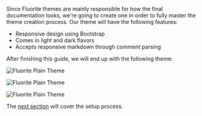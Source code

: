 Since Fluorite themes are mainly responsible for how the final documentation looks, we're going to create one in order to fully master the theme creation process. Our theme will have the following features:
  - Responsive design using Bootstrap
  - Comes in light and dark flavors
  - Accepts responsive markdown through comment parsing

After finishing this guide, we will end up with the following theme:

<!-- responsive: desktop -->
![Fluorite Plain Theme]({{rootPrefix}}/assets/contents/fluorite-plain-theme-desktop.png)
<!-- /responsive -->
<!-- responsive: tablet -->
![Fluorite Plain Theme]({{rootPrefix}}/assets/contents/fluorite-plain-theme-tablet.png)
<!-- /responsive -->
<!-- responsive: mobile -->
![Fluorite Plain Theme]({{rootPrefix}}/assets/contents/fluorite-plain-theme-mobile.png)
<!-- /responsive -->

The [next section]({{versionRootPrefix}}/themes/creating-a-new-theme/setting-up-the-theme) will cover the setup process.
